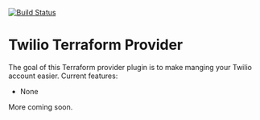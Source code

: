 [![Build Status](https://travis-ci.com/Preskton/terraform-provider-twilio.svg?branch=master)](https://travis-ci.com/Preskton/terraform-provider-twilio)

# Twilio Terraform Provider

The goal of this Terraform provider plugin is to make manging your Twilio account easier. Current features:

- None

More coming soon.